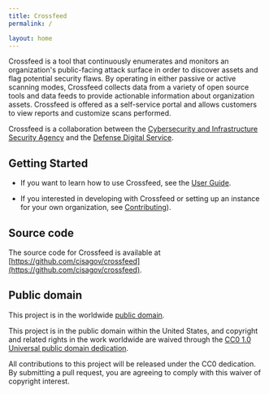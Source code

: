 ```yaml
---
title: Crossfeed
permalink: /

layout: home
---
```


Crossfeed is a tool that continuously enumerates and monitors an organization's public-facing attack surface in order to discover assets and flag potential security flaws. By operating in either passive or active scanning modes, Crossfeed collects data from a variety of open source tools and data feeds to provide actionable information about organization assets. Crossfeed is offered as a self-service portal and allows customers to view reports and customize scans performed.

Crossfeed is a collaboration between the [Cybersecurity and Infrastructure Security Agency](https://www.cisa.gov/) and the [Defense Digital Service](https://dds.mil/).

## Getting Started

- If you want to learn how to use Crossfeed, see the [User Guide](/usage/).

- If you interested in developing with Crossfeed or setting up an instance for your own organization, see [Contributing](/contributing/)).

## Source code

The source code for Crossfeed is available at [https://github.com/cisagov/crossfeed](https://github.com/cisagov/crossfeed).

## Public domain

This project is in the worldwide [public domain](LICENSE.md).

This project is in the public domain within the United States, and
copyright and related rights in the work worldwide are waived through
the [CC0 1.0 Universal public domain
dedication](https://creativecommons.org/publicdomain/zero/1.0/).

All contributions to this project will be released under the CC0
dedication. By submitting a pull request, you are agreeing to comply
with this waiver of copyright interest.
